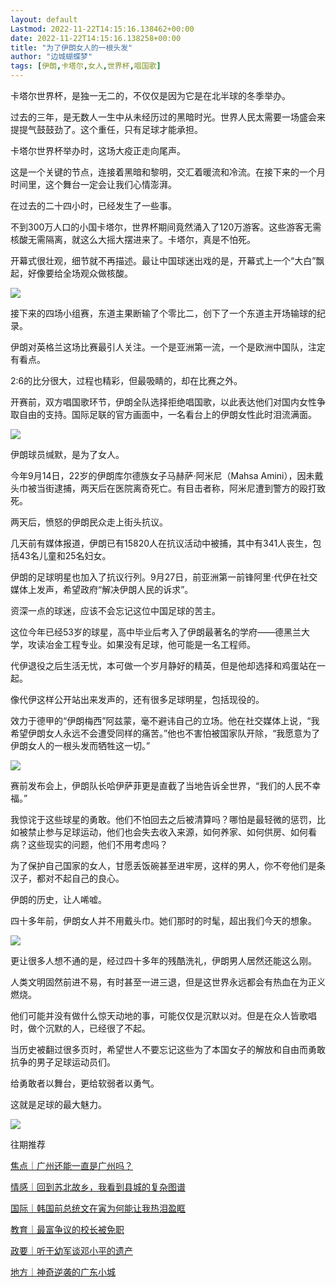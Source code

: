 ```yaml
---
layout: default
Lastmod: 2022-11-22T14:15:16.138462+00:00
date: 2022-11-22T14:15:16.138258+00:00
title: "为了伊朗女人的一根头发"
author: "边城蝴蝶梦"
tags: [伊朗,卡塔尔,女人,世界杯,唱国歌]
---
```


卡塔尔世界杯，是独一无二的，不仅仅是因为它是在北半球的冬季举办。  

过去的三年，是无数人一生中从未经历过的黑暗时光。世界人民太需要一场盛会来提提气鼓鼓劲了。这个重任，只有足球才能承担。

卡塔尔世界杯举办时，这场大疫正走向尾声。

这是一个关键的节点，连接着黑暗和黎明，交汇着暖流和冷流。在接下来的一个月时间里，这个舞台一定会让我们心情澎湃。

在过去的二十四小时，已经发生了一些事。

不到300万人口的小国卡塔尔，世界杯期间竟然涌入了120万游客。这些游客无需核酸无需隔离，就这么大摇大摆进来了。卡塔尔，真是不怕死。

开幕式很壮观，细节就不再描述。最让中国球迷出戏的是，开幕式上一个“大白”飘起，好像要给全场观众做核酸。

![](https://images.weserv.nl/?url=https%3A//mmbiz.qpic.cn/sz_mmbiz_png/luDcfqK8icMf8WicxicrJjZU1yB55DicVUDNPVmxicPWQ3icTG2ficbLbdLkyicWeqBMbnSRNr9JDlvBQjyzR17HdDlwSA/640%3Fwx_fmt%3Dpng)

接下来的四场小组赛，东道主果断输了个零比二，创下了一个东道主开场输球的纪录。

伊朗对英格兰这场比赛最引人关注。一个是亚洲第一流，一个是欧洲中国队，注定有看点。

2:6的比分很大，过程也精彩，但最吸睛的，却在比赛之外。

开赛前，双方唱国歌环节，伊朗全队选择拒绝唱国歌，以此表达他们对国内女性争取自由的支持。国际足联的官方画面中，一名看台上的伊朗女性此时泪流满面。

![](https://images.weserv.nl/?url=https%3A//mmbiz.qpic.cn/sz_mmbiz_png/luDcfqK8icMf8WicxicrJjZU1yB55DicVUDNbNtsReGqcRu5RCMgKPcOtn21uQicFFsxQQYtpMHO7JWukibHa5pLglng/640%3Fwx_fmt%3Dpng)

伊朗球员缄默，是为了女人。

今年9月14日，22岁的伊朗库尔德族女子马赫萨·阿米尼（Mahsa Amini），因未戴头巾被当街逮捕，两天后在医院离奇死亡。有目击者称，阿米尼遭到警方的殴打致死。

两天后，愤怒的伊朗民众走上街头抗议。

几天前有媒体报道，伊朗已有15820人在抗议活动中被捕，其中有341人丧生，包括43名儿童和25名妇女。

伊朗的足球明星也加入了抗议行列。9月27日，前亚洲第一前锋阿里·代伊在社交媒体上发声，希望政府“解决伊朗人民的诉求”。

资深一点的球迷，应该不会忘记这位中国足球的苦主。

这位今年已经53岁的球星，高中毕业后考入了伊朗最著名的学府——德黑兰大学，攻读冶金工程专业。如果没有足球，他可能是一名工程师。

代伊退役之后生活无忧，本可做一个岁月静好的精英，但是他却选择和鸡蛋站在一起。

像代伊这样公开站出来发声的，还有很多足球明星，包括现役的。

效力于德甲的“伊朗梅西”阿兹蒙，毫不避讳自己的立场。他在社交媒体上说，“我希望伊朗女人永远不会遭受同样的痛苦。”他也不害怕被国家队开除，“我愿意为了伊朗女人的一根头发而牺牲这一切。” 

![](https://images.weserv.nl/?url=https%3A//mmbiz.qpic.cn/sz_mmbiz_png/luDcfqK8icMf8WicxicrJjZU1yB55DicVUDN2icLia8ODNG2ic9SDztwviccqdn2jX5eOia9m5iaI3OXLpentu7p0g5jA3Hw/640%3Fwx_fmt%3Dpng)

赛前发布会上，伊朗队长哈伊萨菲更是直截了当地告诉全世界，“我们的人民不幸福。”

我惊诧于这些球星的勇敢。他们不怕回去之后被清算吗？哪怕是最轻微的惩罚，比如被禁止参与足球运动，他们也会失去收入来源，如何养家、如何供房、如何看病？这些现实的问题，他们不用考虑吗？

为了保护自己国家的女人，甘愿丢饭碗甚至进牢房，这样的男人，你不夸他们是条汉子，都对不起自己的良心。

伊朗的历史，让人唏嘘。

四十多年前，伊朗女人并不用戴头巾。她们那时的时髦，超出我们今天的想象。  

![](https://images.weserv.nl/?url=https%3A//mmbiz.qpic.cn/sz_mmbiz_jpg/luDcfqK8icMf8WicxicrJjZU1yB55DicVUDNvpx3JM3Gic6Kao6EaR5icYcgfmPzSV8k87RhiapCkrhkoylX2HEQ8s6kw/640%3Fwx_fmt%3Djpeg)

更让很多人想不通的是，经过四十多年的残酷洗礼，伊朗男人居然还能这么刚。

人类文明固然前进不易，有时甚至一进三退，但是这世界永远都会有热血在为正义燃烧。

他们可能并没有做什么惊天动地的事，可能仅仅是沉默以对。但是在众人皆歌唱时，做个沉默的人，已经很了不起。

当历史被翻过很多页时，希望世人不要忘记这些为了本国女子的解放和自由而勇敢抗争的男子足球运动员们。

给勇敢者以舞台，更给软弱者以勇气。

这就是足球的最大魅力。

![](https://images.weserv.nl/?url=https%3A//mmbiz.qpic.cn/sz_mmbiz_jpg/luDcfqK8icMf8WicxicrJjZU1yB55DicVUDNJZrOsJ6P413fbdgkJU1P4TBuztIdPFlo5f1ysyajoLOkiac6R0zzUgw/640%3Fwx_fmt%3Djpeg)

往期推荐

  

[焦点｜广州还能一直是广州吗？](http://mp.weixin.qq.com/s?__biz=MjM5MTk4MDI2MA==&mid=2649608703&idx=1&sn=1a50dde5d4f13e3acdb11d6124b9aaf2&chksm=beb43e7489c3b762195c22f1aaf1b327e0c19dbb922b6af8941f54f918f1e52756ffc0573e41&scene=21#wechat_redirect)  

[情感｜回到苏北故乡，我看到县城的复杂图谱](http://mp.weixin.qq.com/s?__biz=MjM5MTk4MDI2MA==&mid=2649608362&idx=1&sn=18b1455984ded5b20f545570f7ad6a09&chksm=beb43f2189c3b63735cd5b46720ac5cce5a68045c41fd463696a7e5b09a80195b0cb411621a4&scene=21#wechat_redirect)

[国际｜韩国前总统文在寅为何能让我热泪盈眶](http://mp.weixin.qq.com/s?__biz=MjM5MTk4MDI2MA==&mid=2649607395&idx=1&sn=c938938812cfdeb27c0911df23dbde4c&chksm=beb4236889c3aa7ee04ebd220fa8c72c592d0c45fa182d096983574b59eab2050521a8206988&scene=21#wechat_redirect)

[教育｜最富争议的校长被免职](http://mp.weixin.qq.com/s?__biz=MjM5MTk4MDI2MA==&mid=2649605987&idx=1&sn=08b07a64d5fc749f9ab4aabc1fd6260b&chksm=beb428e889c3a1fe37b5fc0f3676a93a952283c656fac2e309f6cbeda5c1449ba077679e3d17&scene=21#wechat_redirect)

[政要｜听于幼军谈邓小平的遗产](http://mp.weixin.qq.com/s?__biz=MjM5MTk4MDI2MA==&mid=2649600675&idx=1&sn=ddca2e92b927d3743e28525c33be900f&chksm=beb45d2889c3d43e9cfdd3f9562309889a8dd376bdae726ad8e82b06980134723b954cd93342&scene=21#wechat_redirect)

[地方｜神奇逆袭的广东小城](http://mp.weixin.qq.com/s?__biz=MjM5MTk4MDI2MA==&mid=2649608289&idx=1&sn=6bd49cbf6f4eaeb1276ac7c5506135e9&chksm=beb43fea89c3b6fcfb4464e3f40521ba84332bd2b39d1376a31a77c5d32af58be34eef0e25ac&scene=21#wechat_redirect)

